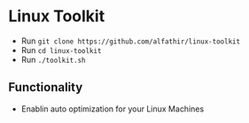 # Linux Toolkit
- Run `git clone https://github.com/alfathir/linux-toolkit`
- Run `cd linux-toolkit`
- Run `./toolkit.sh`

## Functionality
- Enablin auto optimization for your Linux Machines

